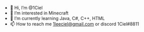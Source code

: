 - 👋 Hi, I’m @1Ciel
- 👀 I’m interested in Minecraft  
- 🌱 I’m currently learning Java, C#, C++, HTML
- 📫 How to reach me 1leeciel@gmail.com or discord 1Ciel#8811

<!---
1Ciel/1Ciel is a ✨ special ✨ repository because its `README.md` (this file) appears on your GitHub profile.
You can click the Preview link to take a look at your changes.
--->
